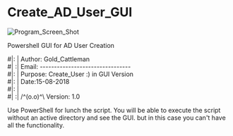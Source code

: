 # Create_AD_User_GUI


![Program_Screen_Shot](https://user-images.githubusercontent.com/18190054/65695881-9d398280-e078-11e9-9880-9ae672c87b02.png)


Powershell GUI for AD User Creation
      

#|: | Author:  Gold_Cattleman                           
#| :| Email:   --------------------------------                   
#|: | Purpose: Create_User :)  in GUI Version                                               
#|: |         		Date:15-08-2018                           
#|: |                         
#| :| 	/^(o.o)^\    Version: 1.0
     	                    

Use PowerShell for lunch the script.
You will be able to execute the script without an active directory and see the GUI.
but in this case you can't have all the functionality.
